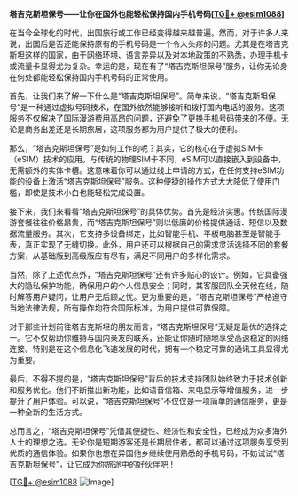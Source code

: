 **塔吉克斯坦保号——让你在国外也能轻松保持国内手机号码[[TG💪+ @esim1088](https://t.me/s/esim1088)]**

在当今全球化的时代，出国旅行或工作已经变得越来越普遍。然而，对于许多人来说，出国后是否还能保持原有的手机号码是一个令人头疼的问题。尤其是在塔吉克斯坦这样的国家，由于网络环境、语言差异以及对本地政策的不熟悉，办理手机卡或流量卡显得尤为复杂。幸运的是，现在有了“塔吉克斯坦保号”服务，让你无论身在何处都能轻松保持国内手机号码的正常使用。

首先，让我们来了解一下什么是“塔吉克斯坦保号”。简单来说，“塔吉克斯坦保号”是一种通过虚拟号码技术，在国外依然能够接听和拨打国内电话的服务。这项服务不仅解决了国际漫游费用高昂的问题，还避免了更换手机号码带来的不便。无论是商务出差还是长期旅居，这项服务都为用户提供了极大的便利。

那么，“塔吉克斯坦保号”是如何工作的呢？其实，它的核心在于虚拟SIM卡（eSIM）技术的应用。与传统的物理SIM卡不同，eSIM可以直接嵌入到设备中，无需额外的实体卡槽。这意味着你可以通过线上申请的方式，在任何支持eSIM功能的设备上激活“塔吉克斯坦保号”服务。这种便捷的操作方式大大降低了使用门槛，即使是技术小白也能轻松完成设置。

接下来，我们来看看“塔吉克斯坦保号”的具体优势。首先是经济实惠。传统国际漫游套餐往往价格昂贵，而“塔吉克斯坦保号”则以低廉的价格提供通话、短信以及数据流量服务。其次，它支持多设备绑定，比如智能手机、平板电脑甚至是智能手表，真正实现了无缝切换。此外，用户还可以根据自己的需求灵活选择不同的套餐方案，从基础版到高级版应有尽有，满足不同用户的多样化需求。

当然，除了上述优点外，“塔吉克斯坦保号”还有许多贴心的设计。例如，它具备强大的隐私保护功能，确保用户的个人信息安全；同时，其客服团队全天候在线，随时解答用户疑问，让用户无后顾之忧。更为重要的是，“塔吉克斯坦保号”严格遵守当地法律法规，所有操作均符合国际标准，为用户提供可靠保障。

对于那些计划前往塔吉克斯坦的朋友而言，“塔吉克斯坦保号”无疑是最优的选择之一。它不仅帮助你维持与国内亲友的联系，还能让你随时随地享受高速稳定的网络连接。特别是在这个信息化飞速发展的时代，拥有一个稳定可靠的通讯工具显得尤为重要。

最后，不得不提的是，“塔吉克斯坦保号”背后的技术支持团队始终致力于技术创新和服务优化。他们不断推出新功能，比如语音信箱、来电显示等增值服务，进一步提升了用户体验。可以说，“塔吉克斯坦保号”不仅仅是一项简单的通信服务，更是一种全新的生活方式。

总而言之，“塔吉克斯坦保号”凭借其便捷性、经济性和安全性，已经成为众多海外人士的理想之选。无论你是短期游客还是长期居住者，都可以通过这项服务享受到优质的通信体验。如果你也想在异国他乡继续使用熟悉的手机号码，不妨试试“塔吉克斯坦保号”，让它成为你旅途中的好伙伴吧！

[[TG💪+ @esim1088](https://t.me/s/esim1088) ![Image](https://i.postimg.cc/4NQfJmqS/Snipaste-2025-05-13-00-14-12.png)]